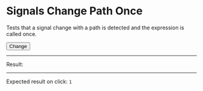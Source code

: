 # Signals Change Path Once

Tests that a signal change with a path is detected and the expression is called once.

<div data-signals="{foo: {bar: 0}, result: 0}" data-on-signals-change-foo="$result++">
  <button id="clickable" data-on-click="$foo.bar = 1" class="btn">Change</button>
  <hr />
  Result:
  <code id="result" data-text="$result"></code>
  <hr />
  Expected result on click: <code>1</code>
</div>